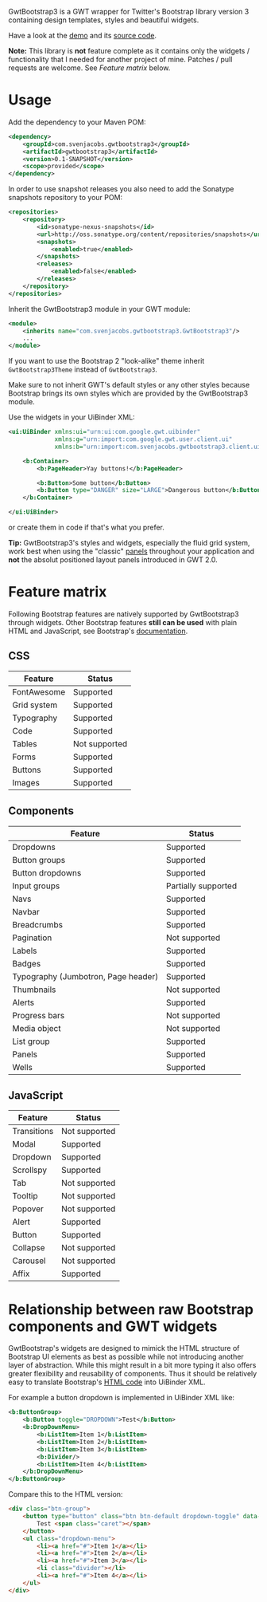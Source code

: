 GwtBootstrap3 is a GWT wrapper for Twitter's Bootstrap library version 3
containing design templates, styles and beautiful widgets.

Have a look at the [demo](http://svenjacobs.github.io/gwtbootstrap3/) and its
[source code](https://github.com/svenjacobs/gwtbootstrap3/tree/master/src/gwtbootstrap3-demo/src/main/java/com/svenjacobs/gwtbootstrap3/demo/client).

**Note:** This library is **not** feature complete as it contains only the
widgets / functionality that I needed for another project of mine.
Patches / pull requests are welcome. See *Feature matrix* below.

# Usage

Add the dependency to your Maven POM:

```xml
<dependency>
    <groupId>com.svenjacobs.gwtbootstrap3</groupId>
    <artifactId>gwtbootstrap3</artifactId>
    <version>0.1-SNAPSHOT</version>
    <scope>provided</scope>
</dependency>
```

In order to use snapshot releases you also need to add the Sonatype snapshots
repository to your POM:

```xml
<repositories>
    <repository>
        <id>sonatype-nexus-snapshots</id>
        <url>http://oss.sonatype.org/content/repositories/snapshots</url>
        <snapshots>
            <enabled>true</enabled>
        </snapshots>
        <releases>
            <enabled>false</enabled>
        </releases>
    </repository>
</repositories>
```

Inherit the GwtBootstrap3 module in your GWT module:

```xml
<module>
    <inherits name="com.svenjacobs.gwtbootstrap3.GwtBootstrap3"/>
    ...
</module>
```

If you want to use the Bootstrap 2 "look-alike" theme inherit `GwtBootstrap3Theme`
instead of `GwtBootstrap3`.

Make sure to not inherit GWT's default styles or any other styles because
Bootstrap brings its own styles which are provided by the GwtBootstrap3 module.

Use the widgets in your UiBinder XML:

```xml
<ui:UiBinder xmlns:ui="urn:ui:com.google.gwt.uibinder"
             xmlns:g="urn:import:com.google.gwt.user.client.ui"
             xmlns:b="urn:import:com.svenjacobs.gwtbootstrap3.client.ui">

    <b:Container>
        <b:PageHeader>Yay buttons!</b:PageHeader>

        <b:Button>Some button</b:Button>
        <b:Button type="DANGER" size="LARGE">Dangerous button</b:Button>
    </b:Container>

</ui:UiBinder>
```

or create them in code if that's what you prefer.

**Tip:** GwtBootstrap3's styles and widgets, especially the fluid grid system,
work best when using the "classic" [panels](http://www.gwtproject.org/doc/latest/DevGuideUiPanels.html)
throughout your application and **not** the absolut positioned layout panels
introduced in GWT 2.0.

# Feature matrix

Following Bootstrap features are natively supported by GwtBootstrap3 through
widgets. Other Bootstrap features **still can be used** with plain HTML and
JavaScript, see Bootstrap's [documentation](http://getbootstrap.com/).

## CSS

| Feature     | Status              |
|-------------|---------------------|
| FontAwesome | Supported           |
| Grid system | Supported           |
| Typography  | Supported           |
| Code        | Supported           |
| Tables      | Not supported       |
| Forms       | Supported           |
| Buttons     | Supported           |
| Images      | Supported           |

## Components

| Feature                             | Status              |
|-------------------------------------|---------------------|
| Dropdowns                           | Supported           |
| Button groups                       | Supported           |
| Button dropdowns                    | Supported           |
| Input groups                        | Partially supported |
| Navs                                | Supported           |
| Navbar                              | Supported           |
| Breadcrumbs                         | Supported           |
| Pagination                          | Not supported       |
| Labels                              | Supported           |
| Badges                              | Supported           |
| Typography (Jumbotron, Page header) | Supported           |
| Thumbnails                          | Not supported       |
| Alerts                              | Supported           |
| Progress bars                       | Not supported       |
| Media object                        | Not supported       |
| List group                          | Supported           |
| Panels                              | Supported           |
| Wells                               | Supported           |

## JavaScript

| Feature     | Status        |
|-------------|---------------|
| Transitions | Not supported |
| Modal       | Supported     |
| Dropdown    | Supported     |
| Scrollspy   | Supported     |
| Tab         | Not supported |
| Tooltip     | Not supported |
| Popover     | Not supported |
| Alert       | Supported     |
| Button      | Supported     |
| Collapse    | Not supported |
| Carousel    | Not supported |
| Affix       | Supported     |

# Relationship between raw Bootstrap components and GWT widgets 

GwtBootstrap's widgets are designed to mimick the HTML structure of Bootstrap UI
elements as best as possible while not introducing another layer of abstraction.
While this might result in a bit more typing it also offers greater flexibility
and reusability of components. Thus it should be relatively easy to translate
Bootstrap's [HTML code](http://getbootstrap.com/components/) into UiBinder XML.

For example a button dropdown is implemented in UiBinder XML like:

```xml
<b:ButtonGroup>
    <b:Button toggle="DROPDOWN">Test</b:Button>
    <b:DropDownMenu>
        <b:ListItem>Item 1</b:ListItem>
        <b:ListItem>Item 2</b:ListItem>
        <b:ListItem>Item 3</b:ListItem>
        <b:Divider/>
        <b:ListItem>Item 4</b:ListItem>
    </b:DropDownMenu>
</b:ButtonGroup>
```

Compare this to the HTML version:

```html
<div class="btn-group">
    <button type="button" class="btn btn-default dropdown-toggle" data-toggle="dropdown">
        Test <span class="caret"></span>
    </button>
    <ul class="dropdown-menu">
        <li><a href="#">Item 1</a></li>
        <li><a href="#">Item 2</a></li>
        <li><a href="#">Item 3</a></li>
        <li class="divider"></li>
        <li><a href="#">Item 4</a></li>
    </ul>
</div>
```

